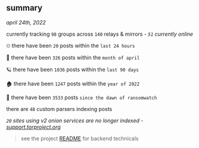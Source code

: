 
## summary
_april 24th, 2022_

currently tracking `98` groups across `140` relays & mirrors - _`51` currently online_

⏲ there have been `20` posts within the `last 24 hours`

🦈 there have been `326` posts within the `month of april`

🪐 there have been `1036` posts within the `last 90 days`

🏚 there have been `1247` posts within the `year of 2022`

🦕 there have been `3533` posts `since the dawn of ransomwatch`

there are `48` custom parsers indexing posts

_`20` sites using v2 onion services are no longer indexed - [support.torproject.org](https://support.torproject.org/onionservices/v2-deprecation/)_

> see the project [README](https://github.com/thetanz/ransomwatch#ransomwatch--) for backend technicals
